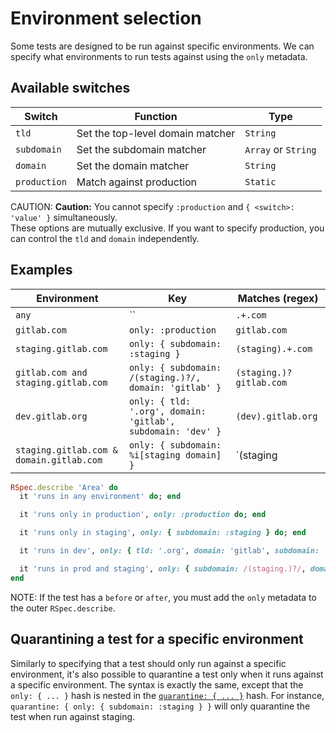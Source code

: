 # Environment selection

Some tests are designed to be run against specific environments. We can specify
what environments to run tests against using the `only` metadata.

## Available switches

| Switch | Function | Type |
| -------| ------- | ----- |
| `tld`  | Set the top-level domain matcher | `String` |
| `subdomain` | Set the subdomain matcher | `Array` or `String` |
| `domain` | Set the domain matcher | `String` |
| `production` | Match against production | `Static` |

CAUTION: **Caution:**
You cannot specify `:production` and `{ <switch>: 'value' }` simultaneously.  
These options are mutually exclusive. If you want to specify production, you
can control the `tld` and `domain` independently.

## Examples

| Environment                              | Key | Matches (regex)                                                            |
| ----------------                         | --- | ---------------                                                            |
| `any`                                    | ``  | `.+.com`                                                                   |
| `gitlab.com`                             | `only: :production` | `gitlab.com`                                               |
| `staging.gitlab.com`                     | `only: { subdomain: :staging }` | `(staging).+.com`                              |
| `gitlab.com and staging.gitlab.com`      | `only: { subdomain: /(staging.)?/, domain: 'gitlab' }` | `(staging.)?gitlab.com` |
| `dev.gitlab.org`                         | `only: { tld: '.org', domain: 'gitlab', subdomain: 'dev' }` | `(dev).gitlab.org` |
| `staging.gitlab.com & domain.gitlab.com` | `only: { subdomain: %i[staging domain] }` | `(staging|domain).+.com`             |

```ruby
RSpec.describe 'Area' do
  it 'runs in any environment' do; end

  it 'runs only in production', only: :production do; end

  it 'runs only in staging', only: { subdomain: :staging } do; end

  it 'runs in dev', only: { tld: '.org', domain: 'gitlab', subdomain: 'dev' } do; end

  it 'runs in prod and staging', only: { subdomain: /(staging.)?/, domain: 'gitlab' } {}
end
```

NOTE:
If the test has a `before` or `after`, you must add the `only` metadata
to the outer `RSpec.describe`.

## Quarantining a test for a specific environment

Similarly to specifying that a test should only run against a specific environment, it's also possible to quarantine a
test only when it runs against a specific environment. The syntax is exactly the same, except that the `only: { ... }`
hash is nested in the [`quarantine: { ... }`](https://about.gitlab.com/handbook/engineering/quality/guidelines/debugging-qa-test-failures/#quarantining-tests) hash.
For instance, `quarantine: { only: { subdomain: :staging } }` will only quarantine the test when run against staging.
